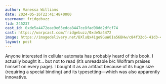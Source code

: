 ```yaml
---
author: Vanessa Williams
date: 2024-05-16T22:41:48+0000
username: fridgebuzz
fid: 245237
cast_id: 0xde5a4472eae9e63edca8447ce8fad98dd2dfcf74
cast: https://warpcast.com/fridgebuzz/0xde5a4472
image: https://imagedelivery.net/BXluQx4ige9GuW0Ia56BHw/c84f32c6-41d3-4d55-3455-f643cc806800/original
layout: post
---
```

Anyone interested in cellular automata has probably heard of this book. I actually bought it… but not to read (it’s unreadable b/c Wolfram praises himself on every page). I bought it as an artifact because of its huge size (requiring a special binding) and its typesetting—which was also apparently innovative.  

<img src='https://imagedelivery.net/BXluQx4ige9GuW0Ia56BHw/c84f32c6-41d3-4d55-3455-f643cc806800/original' alt='' referrerpolicy='no-referrer'/>
<img src='https://imagedelivery.net/BXluQx4ige9GuW0Ia56BHw/737f515b-037f-4246-50f2-22c129197500/original' alt='' referrerpolicy='no-referrer'/>